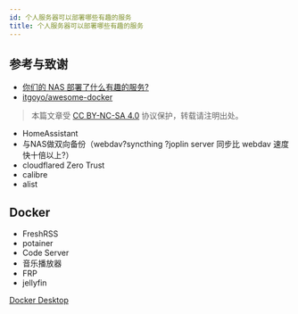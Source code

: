 ```yaml
---
id: 个人服务器可以部署哪些有趣的服务
title: 个人服务器可以部署哪些有趣的服务
---
```


## 参考与致谢

- [你们的 NAS 部署了什么有趣的服务?](https://www.v2ex.com/t/901954)
- [itgoyo/awesome-docker](https://github.com/itgoyo/awesome-docker)

> 本篇文章受 [CC BY-NC-SA 4.0](https://creativecommons.org/licenses/by/4.0/deed.zh) 协议保护，转载请注明出处。

- HomeAssistant
- 与NAS做双向备份（webdav?syncthing ?joplin server 同步比 webdav 速度快十倍以上?）
- cloudflared  Zero Trust
- calibre
- alist

## Docker

- FreshRSS
- potainer
- Code Server
- 音乐播放器
- FRP
- jellyfin

[Docker Desktop](https://www.docker.com/products/docker-desktop/)